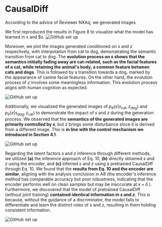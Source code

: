 # CausalDiff
According to the advice of Reviewer NXAq, we generated images 

We first reproduced the results in Figure 8 to visualize what the model has learned in $s$ and $z.
![GitHub set up](https://github.com/ZhangMingKun1/CausalDiff/blob/main/generated_images/fig_cases.png "Generated images of cases")
</center> <!--结束居中对齐-->


Moreover, we plot the images generated conditioned on $s$ and $z$ respectively, with interpolation from cat to dog, demonstrating the semantic transition from cat to dog. The **evolution process on $s$ shows that the semantics initially fading away are cat-related, such as the facial features of a cat, while retaining the animal's body, a common feature between cats and dogs**. This is followed by a transition towards a dog, marked by the appearance of canine facial features. On the other hand, the evolution process of $z$ involves some meaningless information. This evolution process aligns with human cognition as expected.

![GitHub set up](https://github.com/ZhangMingKun1/CausalDiff/blob/main/generated_images/fig_interpolation_CausalDiff.png "Generated images resulting from the interpolation using CausalDiff")
</center> <!--结束居中对齐-->


Additionally, we visualized the generated images of $p_{\theta}(x|s_{\text{cat}}, z_{\text{dog}})$ and $p_{\theta}(x|s_{\text{dog}}, z_{\text{cat}})$ to demonstrate the impact of $s$ and $z$ during the generation process. We observed that the **semantics of the generated images are primarily controlled by $s$**, but $z$ brings some disturbance since it is derived from a different image. This is **in line with the control mechanism we introduced in Section 4.1**.


![GitHub set up](https://github.com/ZhangMingKun1/CausalDiff/blob/main/generated_images/fig_interpolation_encoder.png "Generated images resulting from the interpolation using the encoder of CausalDiff")
</center> <!--结束居中对齐-->

Regarding the latent factors $s$ and $z$ inference through different methods, we utilized **(a)** the inference approach of Eq. 10, **(b)** directly obtained $s$ and $z$ using the encoder, and **(c)** inferred $s$ and $z$ using a pretrained CausalDiff through Eq. 10. We found that the **results from Eq. 10 and the encoder are similar**, aligning with the analysis conclusion in A8 (the encoder's inference method has comparable accuracy but poor robustness, indicating that the encoder performs well on clean samples but may be inaccurate at $x + \delta$ ). Furthermore, we discovered that the model of pretrained CausalDiff (without joint training) **contained identical information in $s$ and $z$**. This is because, without the guidance of a discriminator, the model fails to differentiate and learn the distinct roles of $s$ and $z$, resulting in them holding consistent information.

![GitHub set up](https://github.com/ZhangMingKun1/CausalDiff/blob/main/generated_images/fig_interpolation_prertain.png "Generated images resulting from the interpolation using the pretrained CausalDiff")
</center> <!--结束居中对齐-->
